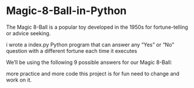 # Magic-8-Ball-in-Python

The Magic 8-Ball is a popular toy developed in the 1950s for fortune-telling or advice seeking.

i wrote a index.py Python program that can answer any “Yes” or “No” question with a different fortune each time it executes

We’ll be using the following 9 possible answers for our Magic 8-Ball:

more practice and more code this project is for fun need to change and work on it.

